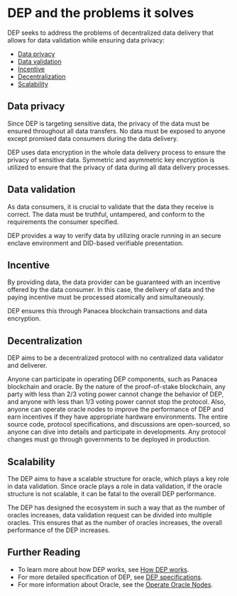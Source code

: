 # DEP and the problems it solves

DEP seeks to address the problems of decentralized data delivery that allows for data validation while ensuring data privacy:

- [Data privacy](#data-privacy)
- [Data validation](#data-validation)
- [Incentive](#incentive)
- [Decentralization](#decentralization)
- [Scalability](#scalability)

## Data privacy

Since DEP is targeting sensitive data, the privacy of the data must be ensured throughout all data transfers. 
No data must be exposed to anyone except promised data consumers during the data delivery.

DEP uses data encryption in the whole data delivery process to ensure the privacy of sensitive data. 
Symmetric and asymmetric key encryption is utilized to ensure that the privacy of data during all data delivery processes.

## Data validation

As data consumers, it is crucial to validate that the data they receive is correct.
The data must be truthful, untampered, and conform to the requirements the consumer specified.

DEP provides a way to verify data by utilizing oracle running in an secure enclave environment and DID-based verifiable presentation.

## Incentive

By providing data, the data provider can be guaranteed with an incentive offered by the data consumer. 
In this case, the delivery of data and the paying incentive must be processed atomically and simultaneously. 

DEP ensures this through Panacea blockchain transactions and data encryption.

## Decentralization

DEP aims to be a decentralized protocol with no centralized data validator and deliverer.

Anyone can participate in operating DEP components, such as Panacea blockchain and oracle. By the nature of the proof-of-stake blockchain, any party with less than 2/3 voting power cannot change the behavior of DEP, and anyone with less than 1/3 voting power cannot stop the protocol. Also, anyone can operate oracle nodes to improve the performance of DEP and earn incentives if they have appropriate hardware environments.
The entire source code, protocol specifications, and discussions are open-sourced, so anyone can dive into details and participate in developments. Any protocol changes must go through governments to be deployed in production. 

## Scalability

The DEP aims to have a scalable structure for oracle, which plays a key role in data validation.
Since oracle plays a role in data validation, if the oracle structure is not scalable, it can be fatal to the overall DEP performance.

The DEP has designed the ecosystem in such a way that as the number of oracles increases, data validation request can be divided into multiple oracles.
This ensures that as the number of oracles increases, the overall performance of the DEP increases.

## Further Reading

- To learn more about how DEP works, see [How DEP works](2-How-DEP-works.md).
- For more detailed specification of DEP, see [DEP specifications](../../3-protocol-devs/1-dep-specs/0-overview.md).
- For more information about Oracle, see the [Operate Oracle Nodes](../../5-oracles/1-operate-oracle-nodes/0-overview.md).
